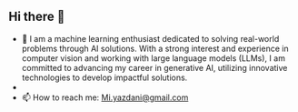 ## Hi there 👋

- 🔭 I am a machine learning enthusiast dedicated to solving real-world problems through AI solutions. With a strong interest and experience in computer vision and working with large language models (LLMs), I am committed to advancing my career in generative AI, utilizing innovative technologies to develop impactful solutions.
- 
- 📫 How to reach me: Mi.yazdani@gmail.com



